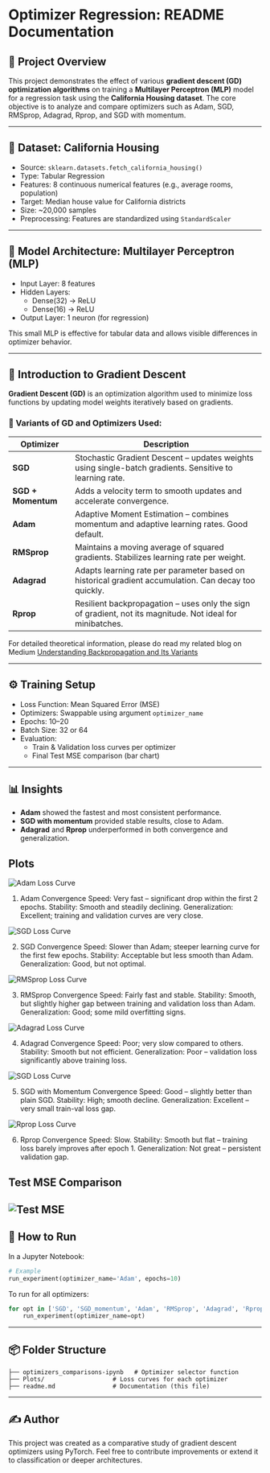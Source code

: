 # Optimizer Regression: README Documentation

## 📌 Project Overview
This project demonstrates the effect of various **gradient descent (GD) optimization algorithms** on training a **Multilayer Perceptron (MLP)** model for a regression task using the **California Housing dataset**. The core objective is to analyze and compare optimizers such as Adam, SGD, RMSprop, Adagrad, Rprop, and SGD with momentum.

---

## 📂 Dataset: California Housing
- Source: `sklearn.datasets.fetch_california_housing()`
- Type: Tabular Regression
- Features: 8 continuous numerical features (e.g., average rooms, population)
- Target: Median house value for California districts
- Size: ~20,000 samples
- Preprocessing: Features are standardized using `StandardScaler`

---

## 🧠 Model Architecture: Multilayer Perceptron (MLP)
- Input Layer: 8 features
- Hidden Layers:
  - Dense(32) → ReLU
  - Dense(16) → ReLU
- Output Layer: 1 neuron (for regression)

This small MLP is effective for tabular data and allows visible differences in optimizer behavior.

---

## 📘 Introduction to Gradient Descent
**Gradient Descent (GD)** is an optimization algorithm used to minimize loss functions by updating model weights iteratively based on gradients.

### 🔄 Variants of GD and Optimizers Used:

| Optimizer       | Description |
|----------------|-------------|
| **SGD**        | Stochastic Gradient Descent – updates weights using single-batch gradients. Sensitive to learning rate.
| **SGD + Momentum** | Adds a velocity term to smooth updates and accelerate convergence.
| **Adam**       | Adaptive Moment Estimation – combines momentum and adaptive learning rates. Good default.
| **RMSprop**    | Maintains a moving average of squared gradients. Stabilizes learning rate per weight.
| **Adagrad**    | Adapts learning rate per parameter based on historical gradient accumulation. Can decay too quickly.
| **Rprop**      | Resilient backpropagation – uses only the sign of gradient, not its magnitude. Not ideal for minibatches.

For detailed theoretical information, please do read my related blog on Medium [Understanding Backpropagation and Its Variants](https://medium.com/@pranav10srinivas/understanding-backpropagation-and-its-variants-1b29ec180f59)

---

## ⚙️ Training Setup
- Loss Function: Mean Squared Error (MSE)
- Optimizers: Swappable using argument `optimizer_name`
- Epochs: 10–20
- Batch Size: 32 or 64
- Evaluation:
  - Train & Validation loss curves per optimizer
  - Final Test MSE comparison (bar chart)

---

## 📊 Insights

- **Adam** showed the fastest and most consistent performance.
- **SGD with momentum** provided stable results, close to Adam.
- **Adagrad** and **Rprop** underperformed in both convergence and generalization.

## Plots
![Adam Loss Curve](Plots/Adam.png)

1. Adam
Convergence Speed: Very fast – significant drop within the first 2 epochs.
Stability: Smooth and steadily declining.
Generalization: Excellent; training and validation curves are very close.

![SGD Loss Curve](Plots/SGD.png)

2. SGD
Convergence Speed: Slower than Adam; steeper learning curve for the first few epochs.
Stability: Acceptable but less smooth than Adam.
Generalization: Good, but not optimal.

![RMSprop Loss Curve](Plots/RMSprop.png)

3. RMSprop
Convergence Speed: Fairly fast and stable.
Stability: Smooth, but slightly higher gap between training and validation loss than Adam.
Generalization: Good; some mild overfitting signs.

![Adagrad Loss Curve](Plots/Adagrad.png)

4. Adagrad
Convergence Speed: Poor; very slow compared to others.
Stability: Smooth but not efficient.
Generalization: Poor – validation loss significantly above training loss.

![SGD Loss Curve](Plots/SGD_Momentum.png)

5. SGD with Momentum
Convergence Speed: Good – slightly better than plain SGD.
Stability: High; smooth decline.
Generalization: Excellent – very small train-val loss gap.

![Rprop Loss Curve](Plots/Rprop.png)

6. Rprop
Convergence Speed: Slow.
Stability: Smooth but flat – training loss barely improves after epoch 1.
Generalization: Not great – persistent validation gap.

## Test MSE Comparison
![Test MSE](Plots/Test_MSE_Comparison.png)
---

## 🏁 How to Run
In a Jupyter Notebook:
```python
# Example
run_experiment(optimizer_name='Adam', epochs=10)
```

To run for all optimizers:
```python
for opt in ['SGD', 'SGD_momentum', 'Adam', 'RMSprop', 'Adagrad', 'Rprop']:
    run_experiment(optimizer_name=opt)
```

---

## 📦 Folder Structure
```
├── optimizers_comparisons-ipynb   # Optimizer selector function
├── Plots/                   # Loss curves for each optimizer
├── readme.md                # Documentation (this file)
```

---


## ✍️ Author
This project was created as a comparative study of gradient descent optimizers using PyTorch.
Feel free to contribute improvements or extend it to classification or deeper architectures.
